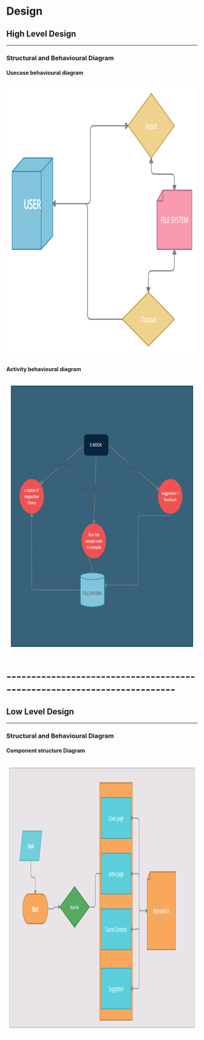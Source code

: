 # Design

## High Level Design 
-----------------------------------------------------------
### Structural and Behavioural Diagram
#### Usecase behavioural diagram
<img src="https://github.com/99006275Shubham/Shubham-Stepin-Cproject/blob/main/2_Arhitecture/Usecase%20Behaviour%20diagram.png" width="1080" height="720">

#### Activity behavioural diagram
<img src="https://github.com/99006275Shubham/Shubham-Stepin-Cproject/blob/main/2_Arhitecture/Activity%20behaviour.png" width="1080" height="720">

# ------------------------------------------------------------------------

## Low Level Design 
-----------------------------------------
### Structural and Behavioural Diagram
#### Component structure Diagram
<img src="https://github.com/99006275Shubham/Shubham-Stepin-Cproject/blob/main/2_Arhitecture/Component%20Structure%20Diagram.png" width="1080" height="720">

